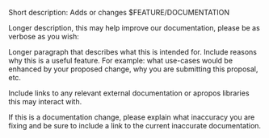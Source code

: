 Short description: Adds or changes $FEATURE/DOCUMENTATION

Longer description, this may help improve our documentation, please be
as verbose as you wish:

Longer paragraph that describes what this is intended for. Include
reasons why this is a useful feature. For example: what use-cases
would be enhanced by your proposed change, why you are submitting this
proposal, etc.

Include links to any relevant external documentation or apropos
libraries this may interact with.

If this is a documentation change, please explain what inaccuracy you
are fixing and be sure to include a link to the current inaccurate
documentation.
